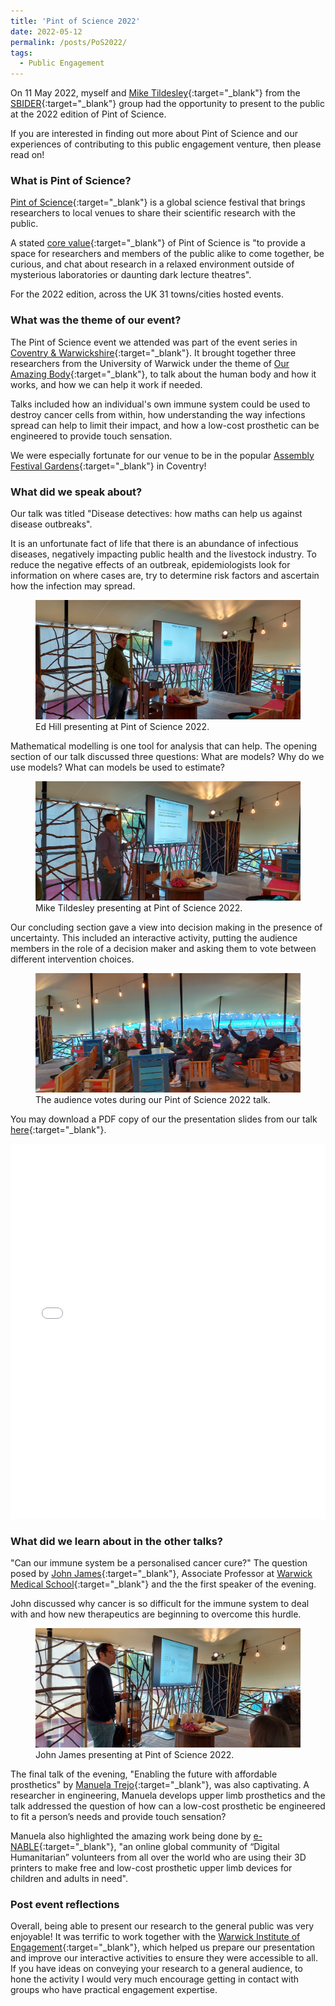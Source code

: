 ```yaml
---
title: 'Pint of Science 2022'
date: 2022-05-12
permalink: /posts/PoS2022/
tags:
  - Public Engagement
---
```


<!-- <figure>
  <img src="/images/CCS2019/featured.png" alt=""/>
</figure> -->

On 11 May 2022, myself and [Mike Tildesley](https://warwick.ac.uk/fac/sci/lifesci/people/mtildesley/){:target="_blank"} from the [SBIDER](https://warwick.ac.uk/fac/cross_fac/zeeman_institute/){:target="_blank"} group had the opportunity to present to the public at the 2022 edition of Pint of Science.

If you are interested in finding out more about Pint of Science and our experiences of contributing to this public engagement venture, then please read on!

### What is Pint of Science?

[Pint of Science](https://pintofscience.co.uk){:target="_blank"} is a global science festival that brings researchers to local venues to share their scientific research with the public.

A stated [core value](https://pintofscience.co.uk/about/){:target="_blank"} of Pint of Science is
&quot;to provide a space for researchers and members of the public alike to come together, be curious, and chat about research in a relaxed environment outside of mysterious laboratories or daunting dark lecture theatres&quot;.

For the 2022 edition, across the UK 31 towns/cities hosted events.

### What was the theme of our event?
The Pint of Science event we attended was part of the event series in [Coventry & Warwickshire](https://pintofscience.co.uk/events/coventry){:target="_blank"}. It brought together three researchers from the University of Warwick under the theme of  [Our Amazing Body](https://pintofscience.co.uk/event/our-amazing-body){:target="_blank"}, to talk about the human body and how it works, and how we can help it work if needed.

Talks included how an individual's own immune system could be used to destroy cancer cells from within, how understanding the way infections spread can help to limit their impact, and how a low-cost prosthetic can be engineered to provide touch sensation.

We were especially fortunate for our venue to be in the popular [Assembly Festival Gardens](https://coventry2021.co.uk/explore/assembly-festival-garden/){:target="_blank"} in Coventry!

### What did we speak about?
Our talk was titled &quot;Disease detectives: how maths can help us against disease outbreaks&quot;.

It is an unfortunate fact of life that there is an abundance of infectious diseases, negatively impacting public health and the livestock industry. To reduce the negative effects of an outbreak, epidemiologists look for information on where cases are, try to determine risk factors and ascertain how the infection may spread.

<figure>
  <img src="/images/pint_of_science_2022/20220511_195021.jpg" alt=""/>
  <figcaption> Ed Hill presenting at Pint of Science 2022.
  </figcaption>
</figure>

Mathematical modelling is one tool for analysis that can help. The opening section of our talk discussed three questions: What are models? Why do we use models? What can models be used to estimate?

<figure>
  <img src="/images/pint_of_science_2022/20220511_195740.jpg" alt=""/>
  <figcaption> Mike Tildesley presenting at Pint of Science 2022.
  </figcaption>
</figure>

Our concluding section gave a view into decision making in the presence of uncertainty. This included an interactive activity, putting the audience members in the role of a decision maker and asking them to vote between different intervention choices.

<figure>
  <img src="/images/pint_of_science_2022/20220511_201246.jpg" alt=""/>
  <figcaption> The audience votes during our Pint of Science 2022 talk.
  </figcaption>
</figure>

You may download a PDF copy of our the presentation slides from our talk [here](/files/TalkSlides/pint_of_science_11May2022.pdf){:target="_blank"}.
<iframe src="/files/TalkSlides/pint_of_science_11May2022.pdf" width="100%" height="600" frameborder="no" border="0" marginwidth="0" marginheight="0"></iframe>

### What did we learn about in the other talks?

&quot;Can our immune system be a personalised cancer cure?&quot;
The question posed by [John James](https://warwick.ac.uk/fac/sci/med/qbp/pis/assistantprofessors/){:target="_blank"}, Associate Professor at [Warwick Medical School](https://warwick.ac.uk/fac/sci/med/){:target="_blank"} and the the first speaker of the evening.

John discussed why cancer is so difficult for the immune system to deal with and how new therapeutics are beginning to overcome this hurdle.

<figure>
  <img src="/images/pint_of_science_2022/first_talk.jpeg" alt=""/>
  <figcaption> John James presenting at Pint of Science 2022.
  </figcaption>
</figure>

The final talk of the evening, &quot;Enabling the future with affordable prosthetics&quot; by [Manuela Trejo](https://twitter.com/manupautrejo){:target="_blank"}, was also captivating. A researcher in engineering, Manuela develops upper limb prosthetics and the talk addressed the question of how can a low-cost prosthetic be engineered to fit a person’s needs and provide touch sensation?

Manuela also highlighted the amazing work being done by [e-NABLE](https://enablingthefuture.org){:target="_blank"}, &quot;an online global community of “Digital Humanitarian” volunteers from all over the world who are using their 3D printers to make free and low-cost prosthetic upper limb devices for children and adults in need&quot;.

### Post event reflections
Overall, being able to present our research to the general public was very enjoyable! It was terrific to work together with the [Warwick Institute of Engagement](https://warwick.ac.uk/wie/){:target="_blank"}, which helped us prepare our presentation and improve our interactive activities to ensure they were accessible to all. If you have ideas on conveying your research to a general audience, to hone the activity I would very much encourage getting in contact with groups who have practical engagement expertise.
